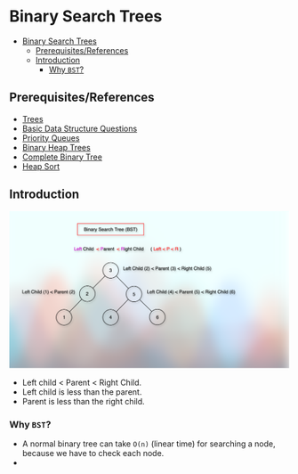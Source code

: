 # Binary Search Trees

<!-- TOC -->
* [Binary Search Trees](#binary-search-trees)
  * [Prerequisites/References](#prerequisitesreferences)
  * [Introduction](#introduction)
    * [Why `BST`?](#why-bst)
<!-- TOC -->

## Prerequisites/References

* [Trees](../module01BasicDataStructures/section03trees/trees.md)
* [Basic Data Structure Questions](../module01BasicDataStructures/questionsOnBasicDataStructures.md)
* [Priority Queues](../module03priorityQueuesHeapsDisjointSets/section01priorityQueuesIntroduction/priorityQueues.md)
* [Binary Heap Trees](../module03priorityQueuesHeapsDisjointSets/section02priorityQueuesUsingHeaps/topic02BinaryHeapTrees/binaryHeapTrees.md)
* [Complete Binary Tree](../module03priorityQueuesHeapsDisjointSets/section02priorityQueuesUsingHeaps/topic03CompleteBinaryTrees/completeBinaryTrees.md)
* [Heap Sort](../module03priorityQueuesHeapsDisjointSets/section03HeapSort/heapSort.md)


## Introduction

![05binarySearchTreesBSTIntro.png](../../../../../assets/images/dataStructures/uc/module05binarySearchTreesBST/05binarySearchTreesBSTIntro.png)

* Left child < Parent < Right Child.
* Left child is less than the parent.
* Parent is less than the right child.

### Why `BST`?

* A normal binary tree can take `O(n)` (linear time) for searching a node, because we have to check each node.
* 
